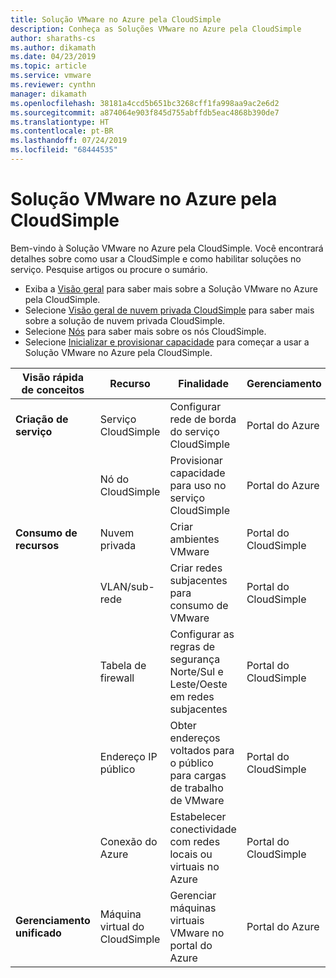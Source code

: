```yaml
---
title: Solução VMware no Azure pela CloudSimple
description: Conheça as Soluções VMware no Azure pela CloudSimple
author: sharaths-cs
ms.author: dikamath
ms.date: 04/23/2019
ms.topic: article
ms.service: vmware
ms.reviewer: cynthn
manager: dikamath
ms.openlocfilehash: 38181a4ccd5b651bc3268cff1fa998aa9ac2e6d2
ms.sourcegitcommit: a874064e903f845d755abffdb5eac4868b390de7
ms.translationtype: HT
ms.contentlocale: pt-BR
ms.lasthandoff: 07/24/2019
ms.locfileid: "68444535"
---
```

# <a name="azure-vmware-solution-by-cloudsimple"></a>Solução VMware no Azure pela CloudSimple

Bem-vindo à Solução VMware no Azure pela CloudSimple. Você encontrará detalhes sobre como usar a CloudSimple e como habilitar soluções no serviço. Pesquise artigos ou procure o sumário.

- Exiba a [Visão geral](cloudsimple-vmware-solutions-overview.md) para saber mais sobre a Solução VMware no Azure pela CloudSimple.
- Selecione [Visão geral de nuvem privada CloudSimple](cloudsimple-private-cloud.md) para saber mais sobre a solução de nuvem privada CloudSimple.
- Selecione [Nós](cloudsimple-node.md) para saber mais sobre os nós CloudSimple.
- Selecione [Inicializar e provisionar capacidade](quickstart-create-cloudsimple-service.md) para começar a usar a Solução VMware no Azure pela CloudSimple.

| Visão rápida de conceitos     | Recurso                    | Finalidade                                                                       | Gerenciamento         |
|--------------------------|-----------------------------|-------------------------------------------------------------------------------|--------------------|
| **Criação de serviço**     | Serviço CloudSimple         | Configurar rede de borda do serviço CloudSimple                                    | Portal do Azure       |
|                          | Nó do CloudSimple            | Provisionar capacidade para uso no serviço CloudSimple                          | Portal do Azure       |
| **Consumo de recursos**  | Nuvem privada               | Criar ambientes VMware                                                    | Portal do CloudSimple |
|                          | VLAN/sub-rede                 | Criar redes subjacentes para consumo de VMware                               | Portal do CloudSimple |
|                          | Tabela de firewall              | Configurar as regras de segurança Norte/Sul e Leste/Oeste em redes subjacentes | Portal do CloudSimple |
|                          | Endereço IP público           | Obter endereços voltados para o público para cargas de trabalho de VMware                           | Portal do CloudSimple |
|                          | Conexão do Azure            | Estabelecer conectividade com redes locais ou virtuais no Azure         | Portal do CloudSimple |
| **Gerenciamento unificado**   | Máquina virtual do CloudSimple | Gerenciar máquinas virtuais VMware no portal do Azure                                | Portal do Azure       |
